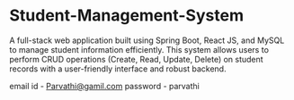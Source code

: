 # Student-Management-System
A full-stack web application built using Spring Boot, React JS, and MySQL to manage student information efficiently. This system allows users to perform CRUD operations (Create, Read, Update, Delete) on student records with a user-friendly interface and robust backend.

email id - Parvathi@gamil.com
password - parvathi